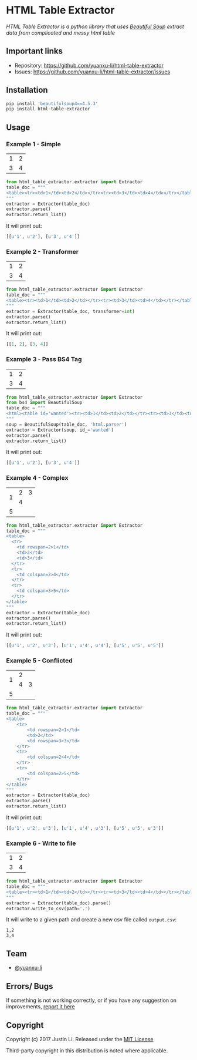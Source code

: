 # HTML Table Extractor
_HTML Table Extractor is a python library that uses [Beautiful Soup](https://www.crummy.com/software/BeautifulSoup/) extract data from complicated and messy html table_

## Important links
* Repository: https://github.com/yuanxu-li/html-table-extractor
* Issues: https://github.com/yuanxu-li/html-table-extractor/issues

## Installation

```bash
pip install 'beautifulsoup4==4.5.3'
pip install html-table-extractor
```

## Usage

### Example 1 - Simple

<table><tr><td>1</td><td>2</td></tr><tr><td>3</td><td>4</td></tr></table>

```python
from html_table_extractor.extractor import Extractor
table_doc = """
<table><tr><td>1</td><td>2</td></tr><tr><td>3</td><td>4</td></tr></table>
"""
extractor = Extractor(table_doc)
extractor.parse()
extractor.return_list()
```
It will print out:
```python
[[u'1', u'2'], [u'3', u'4']]
```

### Example 2 - Transformer

<table><tr><td>1</td><td>2</td></tr><tr><td>3</td><td>4</td></tr></table>

```python
from html_table_extractor.extractor import Extractor
table_doc = """
<table><tr><td>1</td><td>2</td></tr><tr><td>3</td><td>4</td></tr></table>
"""
extractor = Extractor(table_doc, transformer=int)
extractor.parse()
extractor.return_list()
```
It will print out:
```python
[[1, 2], [3, 4]]
```

### Example 3 - Pass BS4 Tag

<table><tr><td>1</td><td>2</td></tr><tr><td>3</td><td>4</td></tr></table>

```python
from html_table_extractor.extractor import Extractor
from bs4 import BeautifulSoup
table_doc = """
<html><table id='wanted'><tr><td>1</td><td>2</td></tr><tr><td>3</td><td>4</td></tr></table><table id='unwanted'><tr><td>not wanted</td></tr></table></html>
"""
soup = BeautifulSoup(table_doc, 'html.parser')
extractor = Extractor(soup, id_='wanted')
extractor.parse()
extractor.return_list()
```
It will print out:
```python
[[u'1', u'2'], [u'3', u'4']]
```

### Example 4 - Complex

<table>
    <tr>
        <td rowspan=2>1</td>
        <td>2</td>
        <td>3</td>
    </tr>
    <tr>
        <td colspan=2>4</td>
    </tr>
    <tr>
        <td colspan=3>5</td>
    </tr>
</table>

```python
from html_table_extractor.extractor import Extractor
table_doc = """
<table>
  <tr>
    <td rowspan=2>1</td>
    <td>2</td>
    <td>3</td>
  </tr>
  <tr>
    <td colspan=2>4</td>
  </tr>
  <tr>
    <td colspan=3>5</td>
  </tr>
</table>
"""
extractor = Extractor(table_doc)
extractor.parse()
extractor.return_list()
```
It will print out:
```python
[[u'1', u'2', u'3'], [u'1', u'4', u'4'], [u'5', u'5', u'5']]
```

### Example 5 - Conflicted

<table>
    <tr>
        <td rowspan=2>1</td>
        <td>2</td>
        <td rowspan=3>3</td>
    </tr>
    <tr>
        <td colspan=2>4</td>
    </tr>
    <tr>
        <td colspan=2>5</td>
    </tr>
</table>

```python
from html_table_extractor.extractor import Extractor
table_doc = """
<table>
    <tr>
        <td rowspan=2>1</td>
        <td>2</td>
        <td rowspan=3>3</td>
    </tr>
    <tr>
        <td colspan=2>4</td>
    </tr>
    <tr>
        <td colspan=2>5</td>
    </tr>
</table>
"""
extractor = Extractor(table_doc)
extractor.parse()
extractor.return_list()
```
It will print out:
```python
[[u'1', u'2', u'3'], [u'1', u'4', u'3'], [u'5', u'5', u'3']]
```

### Example 6 - Write to file

<table><tr><td>1</td><td>2</td></tr><tr><td>3</td><td>4</td></tr></table>

```python
from html_table_extractor.extractor import Extractor
table_doc = """
<table><tr><td>1</td><td>2</td></tr><tr><td>3</td><td>4</td></tr></table>
"""
extractor = Extractor(table_doc).parse()
extractor.write_to_csv(path='.')
```
It will write to a given path and create a new csv file called `output.csv`:
```
1,2
3,4

```

## Team

* [@yuanxu-li](https://github.com/yuanxu-li)

## Errors/ Bugs

If something is not working correctly, or if you have any suggestion on improvements, [report it here](https://github.com/yuanxu-li/table-extractor/issues)

## Copyright

Copyright (c) 2017 Justin Li. Released under the [MIT License](https://github.com/yuanxu-li/html-table-extractor/blob/master/README.md)

Third-party copyright in this distribution is noted where applicable.
